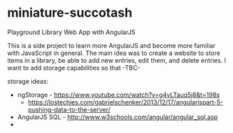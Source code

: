 # miniature-succotash
Playground Library Web App with AngularJS

This is a side project to learn more AngularJS and become more familiar with JavaScript in general.
The main idea was to create a website to store items in a library, be able to add new entries, edit them, and delete entries.
I want to add storage capabilities so that -TBC-

storage ideas:
  - ngStorage - https://www.youtube.com/watch?v=g4vLTauq5j8&t=198s
    - https://lostechies.com/gabrielschenker/2013/12/17/angularjspart-5-pushing-data-to-the-server/
  - AngularJS SQL - http://www.w3schools.com/angular/angular_sql.asp
  - 
